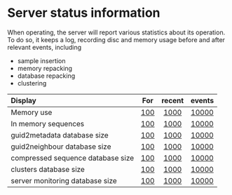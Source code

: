 Server status information
=========================
When operating, the server will report various statistics about its operation.  
To do so, it keeps a log, recording disc and memory usage before and after relevant events, including  
- sample insertion  
- memory repacking  
- database repacking  
- clustering  

| Display |  For | recent | events |
| :----------------- |  :-------------------: | :-: | :-: |  
| Memory use | [100](/ui/server_status/absolute/mstat/100) |  [1000](/ui/server_status/absolute/mstat/1000) | [10000](/ui/server_status/absolute/mstat/10000) |   
| In memory sequences | [100](/ui/server_status/absolute/scstat/100) | [1000](/ui/server_status/absolute/scstat/1000) | [10000](/ui/server_status/absolute/scstat/10000) |  
| guid2metadata database size | [100](/ui/server_status/absolute/guid2meta/100) | [1000](/ui/server_status/absolute/guid2meta/1000) | [10000](/ui/server_status/absolute/guid2meta/10000) |  
| guid2neighbour database size | [100](/ui/server_status/absolute/guid2neighbour/100) | [1000](/ui/server_status/absolute/guid2neighbour/1000) | [10000](/ui/server_status/absolute/guid2neighbour/10000) |  
| compressed sequence database size | [100](/ui/server_status/absolute/refcompressedseq/100) | [1000](/ui/server_status/absolute/refcompressedseq/1000) | [10000](/ui/server_status/absolute/refcompressedseq/10000) |  
| clusters database size | [100](/ui/server_status/absolute/clusters/100) | [1000](/ui/server_status/absolute/clusters/1000) | [10000](/ui/server_status/absolute/clusters/10000) |  
| server monitoring database size | [100](/ui/server_status/absolute/server/100) | [1000](/ui/server/absolute/server/1000) | [10000](/ui/server_status/absolute/server/10000) |  

